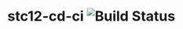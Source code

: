 # stc12-cd-ci <img src="https://travis-ci.org/ike21/stc12-cd-ci.svg?branch=master" alt="Build Status" />
